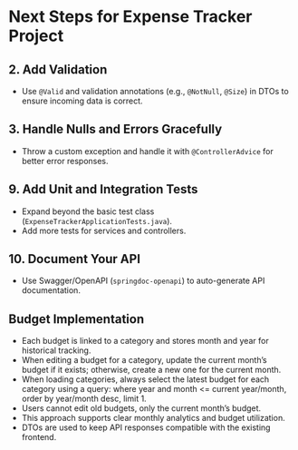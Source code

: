 # Next Steps for Expense Tracker Project

## 2. Add Validation
- Use `@Valid` and validation annotations (e.g., `@NotNull`, `@Size`) in DTOs to ensure incoming data is correct.

## 3. Handle Nulls and Errors Gracefully
- Throw a custom exception and handle it with `@ControllerAdvice` for better error responses.

## 9. Add Unit and Integration Tests
- Expand beyond the basic test class (`ExpenseTrackerApplicationTests.java`).
- Add more tests for services and controllers.

## 10. Document Your API
- Use Swagger/OpenAPI (`springdoc-openapi`) to auto-generate API documentation.

## Budget Implementation
- Each budget is linked to a category and stores month and year for historical tracking.
- When editing a budget for a category, update the current month’s budget if it exists; otherwise, create a new one for the current month.
- When loading categories, always select the latest budget for each category using a query: where year and month <= current year/month, order by year/month desc, limit 1.
- Users cannot edit old budgets, only the current month’s budget.
- This approach supports clear monthly analytics and budget utilization.
- DTOs are used to keep API responses compatible with the existing frontend.